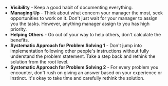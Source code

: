 - **Visibility** - Keep a good habit of documenting everything.
- **Managing Up** - Think about what concern your manager the most, seek opportunities to work on it. Don't just wait for your manager to assign you the tasks. However, anything manager assign to you has high priority.
- **Helping Others** - Go out of your way to help others, don't calculate the benefits.
- **Systematic Approach for Problem Solving 1** - Don't jump into implementation following other people's instructions without fully understand the problem statement. Take a step back and rethink the solution from the root level.
- **Systematic Approach for Problem Solving 2** - For every problem you encounter, don't rush on giving an answer based on your experience or instinct. It's okay to take time and carefully rethink the solution.